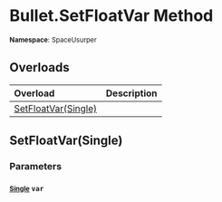 # Bullet.SetFloatVar Method

<small>**Namespace**: SpaceUsurper</small>

## Overloads

<div markdown="1" class="member-table">

| Overload | Description |
| :------- | ----------- |
| [SetFloatVar(Single)](#Single_) |  | 

</div>

## SetFloatVar(Single)
### Parameters
#### <small>[Single](https://docs.microsoft.com/en-us/dotnet/api/system.single?view=netframework-4.5)</small> `var`

